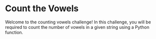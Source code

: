 # Count the Vowels

Welcome to the counting vowels challenge! In this challenge, you will be required to count the number of vowels in a given string using a Python function.

